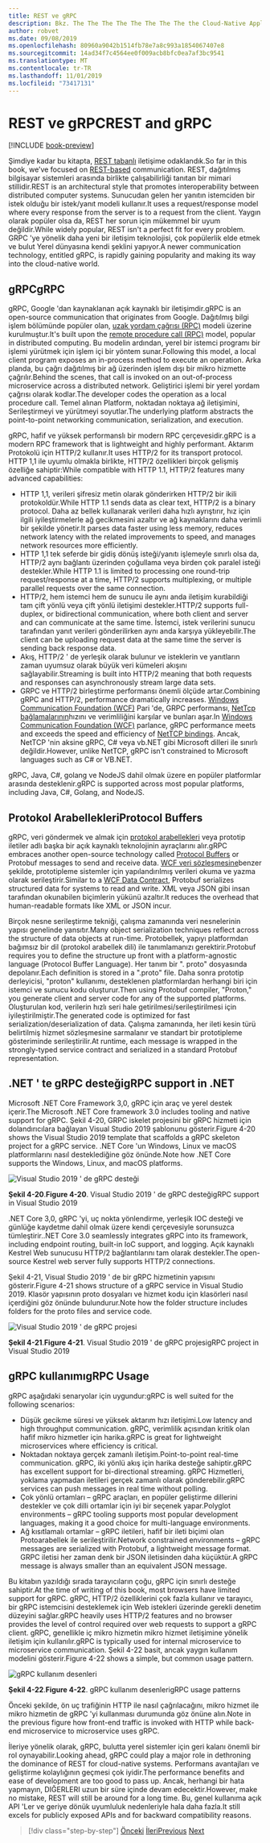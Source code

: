 ```yaml
---
title: REST ve gRPC
description: Bkz. The The The The The The The The the Cloud-Native Applications ve HTTP REST 'den farklı
author: robvet
ms.date: 09/08/2019
ms.openlocfilehash: 80960a9042b1514fb78e7a8c993a1854067407e8
ms.sourcegitcommit: 14ad34f7c4564ee0f009acb8bfc0ea7af3bc9541
ms.translationtype: MT
ms.contentlocale: tr-TR
ms.lasthandoff: 11/01/2019
ms.locfileid: "73417131"
---
```

# <a name="rest-and-grpc"></a><span data-ttu-id="49e5b-103">REST ve gRPC</span><span class="sxs-lookup"><span data-stu-id="49e5b-103">REST and gRPC</span></span>

[!INCLUDE [book-preview](../../../includes/book-preview.md)]

<span data-ttu-id="49e5b-104">Şimdiye kadar bu kitapta, [REST tabanlı](https://docs.microsoft.com/azure/architecture/best-practices/api-design) iletişime odaklandık.</span><span class="sxs-lookup"><span data-stu-id="49e5b-104">So far in this book, we’ve focused on [REST-based](https://docs.microsoft.com/azure/architecture/best-practices/api-design) communication.</span></span> <span data-ttu-id="49e5b-105">REST, dağıtılmış bilgisayar sistemleri arasında birlikte çalışabilirliği tanıtan bir mimari stillidir.</span><span class="sxs-lookup"><span data-stu-id="49e5b-105">REST is an architectural style that promotes interoperability between distributed computer systems.</span></span> <span data-ttu-id="49e5b-106">Sunucudan gelen her yanıtın istemciden bir istek olduğu bir istek/yanıt modeli kullanır.</span><span class="sxs-lookup"><span data-stu-id="49e5b-106">It uses a request/response model where every response from the server is to a request from the client.</span></span> <span data-ttu-id="49e5b-107">Yaygın olarak popüler olsa da, REST her sorun için mükemmel bir uyum değildir.</span><span class="sxs-lookup"><span data-stu-id="49e5b-107">While widely popular, REST isn't a perfect fit for every problem.</span></span> <span data-ttu-id="49e5b-108">GRPC 'ye yönelik daha yeni bir iletişim teknolojisi, çok popülerlik elde etmek ve bulut Yerel dünyasına kendi şeklini yapıyor.</span><span class="sxs-lookup"><span data-stu-id="49e5b-108">A newer communication technology, entitled gRPC, is rapidly gaining popularity and making its way into the cloud-native world.</span></span>

## <a name="grpc"></a><span data-ttu-id="49e5b-109">gRPC</span><span class="sxs-lookup"><span data-stu-id="49e5b-109">gRPC</span></span>

<span data-ttu-id="49e5b-110">gRPC, Google 'dan kaynaklanan açık kaynaklı bir iletişimdir.</span><span class="sxs-lookup"><span data-stu-id="49e5b-110">gRPC is an open-source communication that originates from Google.</span></span> <span data-ttu-id="49e5b-111">Dağıtılmış bilgi işlem bölümünde popüler olan, [uzak yordam çağrısı (RPC)](https://en.wikipedia.org/wiki/Remote_procedure_call) modeli üzerine kurulmuştur.</span><span class="sxs-lookup"><span data-stu-id="49e5b-111">It's built upon the [remote procedure call (RPC)](https://en.wikipedia.org/wiki/Remote_procedure_call) model, popular in distributed computing.</span></span> <span data-ttu-id="49e5b-112">Bu modelin ardından, yerel bir istemci programı bir işlemi yürütmek için işlem içi bir yöntem sunar.</span><span class="sxs-lookup"><span data-stu-id="49e5b-112">Following this model, a local client program exposes an in-process method to execute an operation.</span></span> <span data-ttu-id="49e5b-113">Arka planda, bu çağrı dağıtılmış bir ağ üzerinden işlem dışı bir mikro hizmette çağrılır.</span><span class="sxs-lookup"><span data-stu-id="49e5b-113">Behind the scenes, that call is invoked on an out-of-process microservice across a distributed network.</span></span> <span data-ttu-id="49e5b-114">Geliştirici işlemi bir yerel yordam çağrısı olarak kodlar.</span><span class="sxs-lookup"><span data-stu-id="49e5b-114">The developer codes the operation as a local procedure call.</span></span> <span data-ttu-id="49e5b-115">Temel alınan Platform, noktadan noktaya ağ iletişimini, Serileştirmeyi ve yürütmeyi soyutlar.</span><span class="sxs-lookup"><span data-stu-id="49e5b-115">The underlying platform abstracts the point-to-point networking communication, serialization, and execution.</span></span>

<span data-ttu-id="49e5b-116">gRPC, hafif ve yüksek performanslı bir modern RPC çerçevesidir.</span><span class="sxs-lookup"><span data-stu-id="49e5b-116">gRPC is a modern RPC framework that is lightweight and highly performant.</span></span> <span data-ttu-id="49e5b-117">Aktarım Protokolü için HTTP/2 kullanır.</span><span class="sxs-lookup"><span data-stu-id="49e5b-117">It uses HTTP/2 for its transport protocol.</span></span> <span data-ttu-id="49e5b-118">HTTP 1,1 ile uyumlu olmakla birlikte, HTTP/2 özellikleri birçok gelişmiş özelliğe sahiptir:</span><span class="sxs-lookup"><span data-stu-id="49e5b-118">While compatible with HTTP 1.1, HTTP/2 features many advanced capabilities:</span></span>

- <span data-ttu-id="49e5b-119">HTTP 1,1, verileri şifresiz metin olarak gönderirken HTTP/2 bir ikili protokoldür.</span><span class="sxs-lookup"><span data-stu-id="49e5b-119">While HTTP 1.1 sends data as clear text, HTTP/2 is a binary protocol.</span></span> <span data-ttu-id="49e5b-120">Daha az bellek kullanarak verileri daha hızlı ayrıştırır, hız için ilgili iyileştirmelerle ağ gecikmesini azaltır ve ağ kaynaklarını daha verimli bir şekilde yönetir.</span><span class="sxs-lookup"><span data-stu-id="49e5b-120">It parses data faster using less memory, reduces network latency with the related improvements to speed, and manages network resources more efficiently.</span></span>
- <span data-ttu-id="49e5b-121">HTTP 1,1 tek seferde bir gidiş dönüş isteği/yanıtı işlemeyle sınırlı olsa da, HTTP/2 aynı bağlantı üzerinden çoğullama veya birden çok paralel isteği destekler.</span><span class="sxs-lookup"><span data-stu-id="49e5b-121">While HTTP 1.1 is limited to processing one round-trip request/response at a time, HTTP/2 supports multiplexing, or multiple parallel requests over the same connection.</span></span>
- <span data-ttu-id="49e5b-122">HTTP/2, hem istemci hem de sunucu ile aynı anda iletişim kurabildiği tam çift yönlü veya çift yönlü iletişimi destekler.</span><span class="sxs-lookup"><span data-stu-id="49e5b-122">HTTP/2 supports full-duplex, or bidirectional communication, where both client and server and can communicate at the same time.</span></span> <span data-ttu-id="49e5b-123">İstemci, istek verilerini sunucu tarafından yanıt verileri gönderilirken aynı anda karşıya yükleyebilir.</span><span class="sxs-lookup"><span data-stu-id="49e5b-123">The client can be uploading request data at the same time the server is sending back response data.</span></span>
- <span data-ttu-id="49e5b-124">Akış, HTTP/2 ' de yerleşik olarak bulunur ve isteklerin ve yanıtların zaman uyumsuz olarak büyük veri kümeleri akışını sağlayabilir.</span><span class="sxs-lookup"><span data-stu-id="49e5b-124">Streaming is built into HTTP/2 meaning that both requests and responses can asynchronously stream large data sets.</span></span>
- <span data-ttu-id="49e5b-125">GRPC ve HTTP/2 birleştirme performansı önemli ölçüde artar.</span><span class="sxs-lookup"><span data-stu-id="49e5b-125">Combining gRPC and HTTP/2, performance dramatically increases.</span></span> <span data-ttu-id="49e5b-126">[Windows Communication Foundation (WCF)](https://docs.microsoft.com/dotnet/framework/wcf/whats-wcf) Pari 'de, GRPC performansı, [NetTcp bağlamalarının](https://docs.microsoft.com/dotnet/api/system.servicemodel.nettcpbinding?view=netframework-4.8)hızını ve verimliliğini karşılar ve bunları aşar.</span><span class="sxs-lookup"><span data-stu-id="49e5b-126">In [Windows Communication Foundation (WCF)](https://docs.microsoft.com/dotnet/framework/wcf/whats-wcf) parlance, gRPC performance meets and exceeds the speed and efficiency of [NetTCP bindings](https://docs.microsoft.com/dotnet/api/system.servicemodel.nettcpbinding?view=netframework-4.8).</span></span> <span data-ttu-id="49e5b-127">Ancak, NetTCP 'nin aksine gRPC, C# veya vb.NET gibi Microsoft dilleri ile sınırlı değildir.</span><span class="sxs-lookup"><span data-stu-id="49e5b-127">However, unlike NetTCP, gRPC isn't constrained to Microsoft languages such as C# or VB.NET.</span></span>

<span data-ttu-id="49e5b-128">gRPC, Java, C#, golang ve NodeJS dahil olmak üzere en popüler platformlar arasında desteklenir.</span><span class="sxs-lookup"><span data-stu-id="49e5b-128">gRPC is supported across most popular platforms, including Java, C#, Golang, and NodeJS.</span></span>

## <a name="protocol-buffers"></a><span data-ttu-id="49e5b-129">Protokol Arabellekleri</span><span class="sxs-lookup"><span data-stu-id="49e5b-129">Protocol Buffers</span></span>

<span data-ttu-id="49e5b-130">gRPC, veri göndermek ve almak için [protokol arabellekleri](https://developers.google.com/protocol-buffers/docs/overview) veya prototip iletiler adlı başka bir açık kaynaklı teknolojinin ayraçlarını alır.</span><span class="sxs-lookup"><span data-stu-id="49e5b-130">gRPC embraces another open-source technology called [Protocol Buffers](https://developers.google.com/protocol-buffers/docs/overview) or Protobuf messages to send and receive data.</span></span> <span data-ttu-id="49e5b-131">[WCF veri sözleşmesine](https://docs.microsoft.com/dotnet/framework/wcf/feature-details/using-data-contracts)benzer şekilde, prototipleme sistemler için yapılandırılmış verileri okuma ve yazma olarak serileştirir.</span><span class="sxs-lookup"><span data-stu-id="49e5b-131">Similar to a [WCF Data Contract](https://docs.microsoft.com/dotnet/framework/wcf/feature-details/using-data-contracts), Protobuf serializes structured data for systems to read and write.</span></span> <span data-ttu-id="49e5b-132">XML veya JSON gibi insan tarafından okunabilen biçimlerin yükünü azaltır.</span><span class="sxs-lookup"><span data-stu-id="49e5b-132">It reduces the overhead that human-readable formats like XML or JSON incur.</span></span>

<span data-ttu-id="49e5b-133">Birçok nesne serileştirme tekniği, çalışma zamanında veri nesnelerinin yapısı genelinde yansıtır.</span><span class="sxs-lookup"><span data-stu-id="49e5b-133">Many object serialization techniques reflect across the structure of data objects at run-time.</span></span> <span data-ttu-id="49e5b-134">Protobellek, yapıyı platformdan bağımsız bir dil (protokol arabellek dili) ile tanımlamanızı gerektirir.</span><span class="sxs-lookup"><span data-stu-id="49e5b-134">Protobuf requires you to define the structure up front with a platform-agnostic language (Protocol Buffer Language).</span></span> <span data-ttu-id="49e5b-135">Her tanım bir ". proto" dosyasında depolanır.</span><span class="sxs-lookup"><span data-stu-id="49e5b-135">Each definition is stored in a ".proto" file.</span></span> <span data-ttu-id="49e5b-136">Daha sonra prototip derleyicisi, "proton" kullanımı, desteklenen platformlardan herhangi biri için istemci ve sunucu kodu oluşturur.</span><span class="sxs-lookup"><span data-stu-id="49e5b-136">Then using Protobuf compiler, "Proton," you generate client and server code for any of the supported platforms.</span></span> <span data-ttu-id="49e5b-137">Oluşturulan kod, verilerin hızlı seri hale getirilmesi/serileştirilmesi için iyileştirilmiştir.</span><span class="sxs-lookup"><span data-stu-id="49e5b-137">The generated code is optimized for fast serialization/deserialization of data.</span></span> <span data-ttu-id="49e5b-138">Çalışma zamanında, her ileti kesin türü belirtilmiş hizmet sözleşmesine sarmalanır ve standart bir prototipleme gösteriminde serileştirilir.</span><span class="sxs-lookup"><span data-stu-id="49e5b-138">At runtime, each message is wrapped in the strongly-typed service contract and serialized in a standard Protobuf representation.</span></span>

## <a name="grpc-support-in-net"></a><span data-ttu-id="49e5b-139">.NET ' te gRPC desteği</span><span class="sxs-lookup"><span data-stu-id="49e5b-139">gRPC support in .NET</span></span>

<span data-ttu-id="49e5b-140">Microsoft .NET Core Framework 3,0, gRPC için araç ve yerel destek içerir.</span><span class="sxs-lookup"><span data-stu-id="49e5b-140">The Microsoft .NET Core framework 3.0 includes tooling and native support for gRPC.</span></span> <span data-ttu-id="49e5b-141">Şekil 4-20, GRPC iskelet projesini bir gRPC hizmeti için dolandırıcılara bağlayan Visual Studio 2019 şablonunu gösterir.</span><span class="sxs-lookup"><span data-stu-id="49e5b-141">Figure 4-20 shows the Visual Studio 2019 template that scaffolds a gRPC skeleton project for a gRPC service.</span></span> <span data-ttu-id="49e5b-142">.NET Core 'un Windows, Linux ve macOS platformlarını nasıl desteklediğine göz önünde.</span><span class="sxs-lookup"><span data-stu-id="49e5b-142">Note how .NET Core supports the Windows, Linux, and macOS platforms.</span></span>

![Visual Studio 2019 ' de gRPC desteği](./media/visual-studio-2019-grpc-template.png)

<span data-ttu-id="49e5b-144">**Şekil 4-20**.</span><span class="sxs-lookup"><span data-stu-id="49e5b-144">**Figure 4-20**.</span></span> <span data-ttu-id="49e5b-145">Visual Studio 2019 ' de gRPC desteği</span><span class="sxs-lookup"><span data-stu-id="49e5b-145">gRPC support in Visual Studio 2019</span></span>

<span data-ttu-id="49e5b-146">.NET Core 3,0, gRPC 'yi, uç nokta yönlendirme, yerleşik IOC desteği ve günlüğe kaydetme dahil olmak üzere kendi çerçevesiyle sorunsuzca tümleştirir.</span><span class="sxs-lookup"><span data-stu-id="49e5b-146">.NET Core 3.0 seamlessly integrates gRPC into its framework, including endpoint routing, built-in IoC support, and logging.</span></span> <span data-ttu-id="49e5b-147">Açık kaynaklı Kestrel Web sunucusu HTTP/2 bağlantılarını tam olarak destekler.</span><span class="sxs-lookup"><span data-stu-id="49e5b-147">The open-source Kestrel web server fully supports HTTP/2 connections.</span></span>

<span data-ttu-id="49e5b-148">Şekil 4-21, Visual Studio 2019 ' de bir gRPC hizmetinin yapısını gösterir.</span><span class="sxs-lookup"><span data-stu-id="49e5b-148">Figure 4-21 shows structure of a gRPC service in Visual Studio 2019.</span></span> <span data-ttu-id="49e5b-149">Klasör yapısının proto dosyaları ve hizmet kodu için klasörleri nasıl içerdiğini göz önünde bulundurur.</span><span class="sxs-lookup"><span data-stu-id="49e5b-149">Note how the folder structure includes folders for the proto files and service code.</span></span>

![Visual Studio 2019 ' de gRPC projesi](./media/grpc-project.png  )

<span data-ttu-id="49e5b-151">**Şekil 4-21**.</span><span class="sxs-lookup"><span data-stu-id="49e5b-151">**Figure 4-21**.</span></span> <span data-ttu-id="49e5b-152">Visual Studio 2019 ' de gRPC projesi</span><span class="sxs-lookup"><span data-stu-id="49e5b-152">gRPC project in Visual Studio 2019</span></span>

## <a name="grpc-usage"></a><span data-ttu-id="49e5b-153">gRPC kullanımı</span><span class="sxs-lookup"><span data-stu-id="49e5b-153">gRPC Usage</span></span>

<span data-ttu-id="49e5b-154">gRPC aşağıdaki senaryolar için uygundur:</span><span class="sxs-lookup"><span data-stu-id="49e5b-154">gRPC is well suited for the following scenarios:</span></span>

- <span data-ttu-id="49e5b-155">Düşük gecikme süresi ve yüksek aktarım hızı iletişimi.</span><span class="sxs-lookup"><span data-stu-id="49e5b-155">Low latency and high throughput communication.</span></span> <span data-ttu-id="49e5b-156">gRPC, verimlilik açısından kritik olan hafif mikro hizmetler için harika.</span><span class="sxs-lookup"><span data-stu-id="49e5b-156">gRPC is great for lightweight microservices where efficiency is critical.</span></span>
- <span data-ttu-id="49e5b-157">Noktadan noktaya gerçek zamanlı iletişim.</span><span class="sxs-lookup"><span data-stu-id="49e5b-157">Point-to-point real-time communication.</span></span> <span data-ttu-id="49e5b-158">gRPC, iki yönlü akış için harika desteğe sahiptir.</span><span class="sxs-lookup"><span data-stu-id="49e5b-158">gRPC has excellent support for bi-directional streaming.</span></span> <span data-ttu-id="49e5b-159">gRPC Hizmetleri, yoklama yapmadan iletileri gerçek zamanlı olarak gönderebilir.</span><span class="sxs-lookup"><span data-stu-id="49e5b-159">gRPC services can push messages in real time without polling.</span></span>
- <span data-ttu-id="49e5b-160">Çok yönlü ortamları – gRPC araçları, en popüler geliştirme dillerini destekler ve çok dilli ortamlar için iyi bir seçenek yapar.</span><span class="sxs-lookup"><span data-stu-id="49e5b-160">Polyglot environments – gRPC tooling supports most popular development languages, making it a good choice for multi-language environments.</span></span>
- <span data-ttu-id="49e5b-161">Ağ kısıtlamalı ortamlar – gRPC iletileri, hafif bir ileti biçimi olan Protoarabellek ile serileştirilir.</span><span class="sxs-lookup"><span data-stu-id="49e5b-161">Network constrained environments – gRPC messages are serialized with Protobuf, a lightweight message format.</span></span> <span data-ttu-id="49e5b-162">GRPC iletisi her zaman denk bir JSON iletisinden daha küçüktür.</span><span class="sxs-lookup"><span data-stu-id="49e5b-162">A gRPC message is always smaller than an equivalent JSON message.</span></span>

<span data-ttu-id="49e5b-163">Bu kitabın yazıldığı sırada tarayıcıların çoğu, gRPC için sınırlı desteğe sahiptir.</span><span class="sxs-lookup"><span data-stu-id="49e5b-163">At the time of writing of this book, most browsers have limited support for gRPC.</span></span> <span data-ttu-id="49e5b-164">gRPC, HTTP/2 özelliklerini çok fazla kullanır ve tarayıcı, bir gRPC istemcisini desteklemek için Web istekleri üzerinde gerekli denetim düzeyini sağlar.</span><span class="sxs-lookup"><span data-stu-id="49e5b-164">gRPC heavily uses HTTP/2 features and no browser provides the level of control required over web requests to support a gRPC client.</span></span> <span data-ttu-id="49e5b-165">gRPC, genellikle iç mikro hizmetin mikro hizmet iletişimine yönelik iletişim için kullanılır.</span><span class="sxs-lookup"><span data-stu-id="49e5b-165">gRPC is typically used for internal microservice to microservice communication.</span></span> <span data-ttu-id="49e5b-166">Şekil 4-22 basit, ancak yaygın kullanım modelini gösterir.</span><span class="sxs-lookup"><span data-stu-id="49e5b-166">Figure 4-22 shows a simple, but common usage pattern.</span></span>

![gRPC kullanım desenleri](./media/grpc-usage.png)

<span data-ttu-id="49e5b-168">**Şekil 4-22**.</span><span class="sxs-lookup"><span data-stu-id="49e5b-168">**Figure 4-22**.</span></span> <span data-ttu-id="49e5b-169">gRPC kullanım desenleri</span><span class="sxs-lookup"><span data-stu-id="49e5b-169">gRPC usage patterns</span></span>

<span data-ttu-id="49e5b-170">Önceki şekilde, ön uç trafiğinin HTTP ile nasıl çağrılacağını, mikro hizmet ile mikro hizmetin de gRPC 'yi kullanması durumunda göz önüne alın.</span><span class="sxs-lookup"><span data-stu-id="49e5b-170">Note in the previous figure how front-end traffic is invoked with HTTP while back-end microservice to microservice uses gRPC.</span></span>

<span data-ttu-id="49e5b-171">İleriye yönelik olarak, gRPC, bulutta yerel sistemler için geri kalanı önemli bir rol oynayabilir.</span><span class="sxs-lookup"><span data-stu-id="49e5b-171">Looking ahead, gRPC could play a major role in dethroning the dominance of REST for cloud-native systems.</span></span> <span data-ttu-id="49e5b-172">Performans avantajları ve geliştirme kolaylığının geçmesi çok iyidir.</span><span class="sxs-lookup"><span data-stu-id="49e5b-172">The performance benefits and ease of development are too good to pass up.</span></span> <span data-ttu-id="49e5b-173">Ancak, herhangi bir hata yapmayın, DIĞERLERI uzun bir süre içinde devam edecektir.</span><span class="sxs-lookup"><span data-stu-id="49e5b-173">However, make no mistake, REST will still be around for a long time.</span></span> <span data-ttu-id="49e5b-174">Bu, genel kullanıma açık API 'Ler ve geriye dönük uyumluluk nedenleriyle hala daha fazla.</span><span class="sxs-lookup"><span data-stu-id="49e5b-174">It still excels for publicly exposed APIs and for backward compatibility reasons.</span></span>

>[!div class="step-by-step"]
><span data-ttu-id="49e5b-175">[Önceki](service-to-service-communication.md)
>[İleri](service-mesh-communication-infrastructure.md)</span><span class="sxs-lookup"><span data-stu-id="49e5b-175">[Previous](service-to-service-communication.md)
[Next](service-mesh-communication-infrastructure.md)</span></span>
